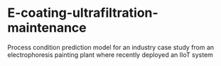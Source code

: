 # E-coating-ultrafiltration-maintenance
Process condition prediction model for an industry case study from an electrophoresis painting plant where recently deployed an IIoT system
